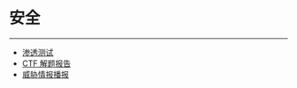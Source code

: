 # 安全

------

- [渗透测试](pentest)
- [CTF 解题报告](https://github.com/lyy289065406/CTF-Solving-Reports)
- [威胁情报播报](https://lyy289065406.github.io/threat-broadcast/)

